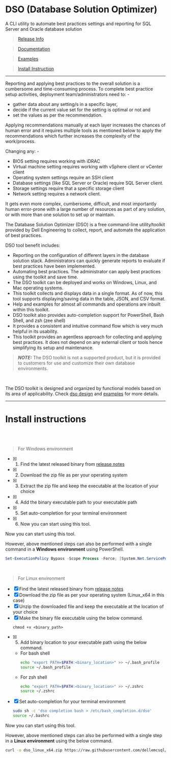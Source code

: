 # DSO (Database Solution Optimizer)
A CLI utility to automate best practices settings and reporting for SQL Server and Oracle database solution
<br>

> [Release Info](release/README.md)

> [Documentation](docs/README.md)

> [Examples](docs/examples/README.md)

> [Install Instruction](#install-instructions)

---

Reporting and applying best practices to the overall solution is a cumbersome and time-consuming process. To complete best practice setup activities, deployment team/administrators need to: -
-	gather data about any setting/s in a specific layer, 
-	decide if the current value set for the setting is optimal or not and
-	set the values as per the recommendation.

Applying recommendations manually at each layer increases the chances of human error and it requires multiple tools as mentioned below to apply the recommendations which further increases the complexity of the work/process. 

Changing any: -
-	BIOS setting requires working with iDRAC 
-	Virtual machine setting requires working with vSphere client or vCenter client
-	Operating system settings require an SSH client
-	Database settings (like SQL Server or Oracle) require SQL Server client.
-	Storage settings require that a specific storage client
-	Network setting requires a network client.

It gets even more complex, cumbersome, difficult, and most importantly human error-prone with a large number of resources as part of any solution, or with more than one solution to set up or maintain.

The Database Solution Optimizer (DSO) is a free command-line utility/toolkit provided by Dell Engineering to collect, report, and automate the application of best practices.

DSO tool benefit includes: 

-	Reporting on the configuration of different layers in the database solution stack. Administrators can quickly generate reports to evaluate if best practices have been implemented.  
-	Automating best practices. The administrator can apply best practices using the toolkit and save time.  
-	The DSO toolkit can be deployed and works on Windows, Linux, and Mac operating systems.  
-	This toolkit collects and displays data in a single format. As of now, this tool supports displaying/saving data in the table, JSON, and CSV format.
-	Help and examples for almost all commands and operations are inbuilt within this toolkit.
-	DSO toolkit also provides auto-completion support for PowerShell, Bash Shell, and zsh (zee shell)
- It provides a consistent and intuitive command flow which is very much helpful in its usability.
-	This toolkit provides an agentless approach for collecting and applying best practices. It does not depend on any external client or tools hence simplifying its setup and maintenance. 

> **_NOTE:_** The DSO toolkit is not a supported product, but it is provided to customers for use and customize their own database environments. 

<br>

 The DSO toolkit is designed and organized by functional models based on its area of applicability. Check [dso design](docs/README.md) and [examples](docs/examples.md) for more details.
<br>

--- 
# Install instructions

<br>
<br>

> For Windows environment

- [x] 1. Find the latest released binary from [release notes](release/README.md)
- [x] 2. Download the zip file as per your operating system 
- [x] 3. Extract the zip file and keep the executable at the location of your choice
- [x] 4. Add the binary executable path to your executable path
- [x] 5. Set auto-completion for your terminal environment
- [x] 6. Now you can start using this tool.

Now you can start using this tool.

However, above mentioned steps can also be performed with a single command in a **Windows environment** using PowerShell. 
```Powershell
Set-ExecutionPolicy Bypass -Scope Process -Force; [System.Net.ServicePointManager]::SecurityProtocol = [System.Net.ServicePointManager]::SecurityProtocol -bor 3072; iex ((New-Object System.Net.WebClient).DownloadString('https://raw.githubusercontent.com/dellemcsql/dso/main/install/v1.0.0/dso_windows_install.ps1'))
```
<br>

> For Linux environment

- [x] Find the latest released binary from [release notes](release/README.md)
- [x] Download the zip file as per your operating system (Linux_x64 in this case)
- [x] Unzip the downloaded file and keep the executable at the location of your choice
- [x] Make the binary file executable using the below command.
   ```
   chmod +x <binary_path> 
- [x] 5. Add binary location to your executable path using the below command.
    - For bash shell
        ```bash
        echo "export PATH=$PATH:<binary_location>" >> ~/.bash_profile
        source ~/.bash_profile
        ```
    - For zsh shell
        ```bash
        echo "export PATH=$PATH:<binary_location>" >> ~/.zshrc
        source ~/.zshrc
        ```
- [x] Set auto-completion for your terminal environment
    ```bash
    sudo sh -c 'dso completion bash > /etc/bash_completion.d/dso'
    source ~/.bashrc
    ```
Now you can start using this tool.


However, above mentioned steps can also be performed with a single step in a **Linux environment** using the below command.

```bash
curl -o dso_linux_x64.zip https://raw.githubusercontent.com/dellemcsql/dso/main/release/downloads/v1.0.0/dso_linux_x64.zip && sudo unzip dso_linux_x64.zip -d /usr/local/bin/ && chmod +x /usr/local/bin/dso && sudo sh -c 'dso completion bash > /etc/bash_completion.d/dso' && source ~/.bashrc
```
